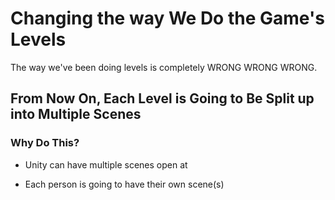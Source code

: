 # Changing the way We Do the Game's Levels

The way we've been doing levels is completely WRONG WRONG WRONG.

## From Now On, Each Level is Going to Be Split up into Multiple Scenes
### Why Do This?
- Unity can have multiple scenes open at

- Each person is going to have their own scene(s)
